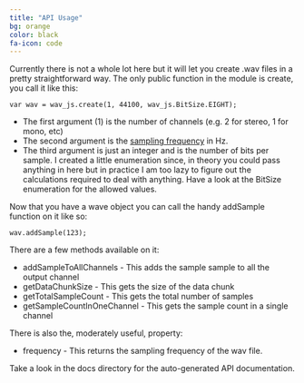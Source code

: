 ```yaml
---
title: "API Usage"
bg: orange
color: black
fa-icon: code
---
```


Currently there is not a whole lot here but it will let you create .wav files in a pretty straightforward way.  The only public function in the module is create, you call it like this:

    var wav = wav_js.create(1, 44100, wav_js.BitSize.EIGHT);

- The first argument (1) is the number of channels (e.g. 2 for stereo, 1 for mono, etc)
- The second argument is the [sampling frequency](http://en.wikipedia.org/wiki/Sampling_%28signal_processing%29) in Hz.
- The third argument is just an integer and is the number of bits per sample.  I created a little enumeration since, in theory you could pass anything in here but in practice I am too lazy to figure out the calculations required to deal with anything.  Have a look at the BitSize enumeration for the allowed values.

Now that you have a wave object you can call the handy addSample function on it like so:

    wav.addSample(123);

There are a few methods available on it:

- addSampleToAllChannels - This adds the sample sample to all the output channel
- getDataChunkSize - This gets the size of the data chunk
- getTotalSampleCount - This gets the total number of samples
- getSampleCountInOneChannel - This gets the sample count in a single channel

There is also the, moderately useful, property:

- frequency - This returns the sampling frequency of the wav file.

Take a look in the docs directory for the auto-generated API documentation.


